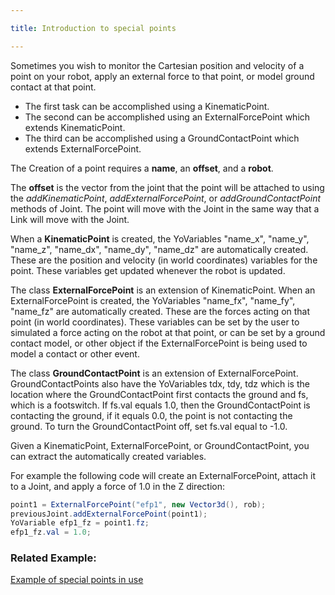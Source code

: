 ```yaml
---

title: Introduction to special points

---
```



Sometimes you wish to monitor the Cartesian position and velocity of a point on your robot, apply an external force to that point, or model ground contact at that point.

* The first task can be accomplished using a KinematicPoint. 
* The second can be accomplished using an ExternalForcePoint which extends KinematicPoint. 
* The third can be accomplished using a GroundContactPoint which extends ExternalForcePoint. 

The Creation of a point requires a **name**, an **offset**, and a **robot**. 

The **offset** is the vector from the joint that the point will be attached to using the *addKinematicPoint*, *addExternalForcePoint*, or *addGroundContactPoint* methods of Joint. 
The point will move with the Joint in the same way that a Link will move with the Joint. 


When a **KinematicPoint** is created, the YoVariables "name_x", "name_y", "name_z", "name_dx", "name_dy", "name_dz" are automatically created.
These are the position and velocity (in world coordinates) variables for the point. These variables get updated whenever the robot is updated. 


The class **ExternalForcePoint** is an extension of KinematicPoint. When an ExternalForcePoint is created, the YoVariables "name_fx", "name_fy", "name_fz" are automatically created. 
These are the forces acting on that point (in world coordinates). 
These variables can be set by the user to simulated a force acting on the robot at that point, or can be set by a ground contact model, or other object if the ExternalForcePoint is being used to model a contact or other event. 


The class **GroundContactPoint** is an extension of ExternalForcePoint. 
GroundContactPoints also have the YoVariables tdx, tdy, tdz which is the location where the GroundContactPoint first contacts the ground and fs, which is a footswitch. 
If fs.val equals 1.0, then the GroundContactPoint is contacting the ground, if it equals 0.0, the point is not contacting the ground. To turn the GroundContactPoint off, set fs.val equal to -1.0. 

Given a KinematicPoint, ExternalForcePoint, or GroundContactPoint, you can extract the automatically created variables. 

For example the following code will create an ExternalForcePoint, attach it to a Joint, and apply a force of 1.0 in the Z direction:

```java
point1 = ExternalForcePoint("efp1", new Vector3d(), rob);
previousJoint.addExternalForcePoint(point1);
YoVariable efp1_fz = point1.fz;
efp1_fz.val = 1.0;
```

### Related Example:

[Example of special points in use](https://ihmcroboticsdocs.github.io/simulation-construction-set/docs/10-implementing-closed-chain-mechanisms-using-external-force-points.html)